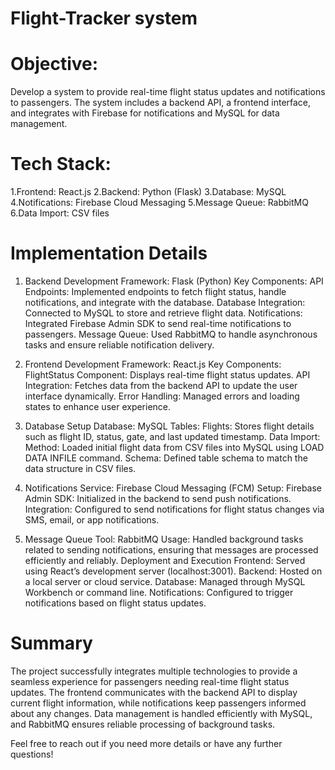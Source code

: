 # Flight-Tracker system

  # Objective:
Develop a system to provide real-time flight status updates and notifications to passengers. The system includes a backend API, a frontend interface, and integrates with Firebase for notifications and MySQL for data management.

   # Tech Stack:
1.Frontend: React.js
2.Backend: Python (Flask)
3.Database: MySQL
4.Notifications: Firebase Cloud Messaging
5.Message Queue: RabbitMQ
6.Data Import: CSV files

  # Implementation Details
  
1. Backend Development
Framework: Flask (Python)
Key Components:
API Endpoints: Implemented endpoints to fetch flight status, handle notifications, and integrate with the database.
Database Integration: Connected to MySQL to store and retrieve flight data.
Notifications: Integrated Firebase Admin SDK to send real-time notifications to passengers.
Message Queue: Used RabbitMQ to handle asynchronous tasks and ensure reliable notification delivery.

3. Frontend Development
Framework: React.js
Key Components:
FlightStatus Component: Displays real-time flight status updates.
API Integration: Fetches data from the backend API to update the user interface dynamically.
Error Handling: Managed errors and loading states to enhance user experience.

3. Database Setup
Database: MySQL
Tables:
Flights: Stores flight details such as flight ID, status, gate, and last updated timestamp.
Data Import:
Method: Loaded initial flight data from CSV files into MySQL using LOAD DATA INFILE command.
Schema: Defined table schema to match the data structure in CSV files.

5. Notifications
Service: Firebase Cloud Messaging (FCM)
Setup:
Firebase Admin SDK: Initialized in the backend to send push notifications.
Integration: Configured to send notifications for flight status changes via SMS, email, or app notifications.

7. Message Queue
Tool: RabbitMQ
Usage: Handled background tasks related to sending notifications, ensuring that messages are processed efficiently and reliably.
Deployment and Execution
Frontend: Served using React’s development server (localhost:3001).
Backend: Hosted on a local server or cloud service.
Database: Managed through MySQL Workbench or command line.
Notifications: Configured to trigger notifications based on flight status updates.


  # Summary
The project successfully integrates multiple technologies to provide a seamless experience for passengers needing real-time flight status updates. The frontend communicates with the backend API to display current flight information, while notifications keep passengers informed about any changes. Data management is handled efficiently with MySQL, and RabbitMQ ensures reliable processing of background tasks.

Feel free to reach out if you need more details or have any further questions!

